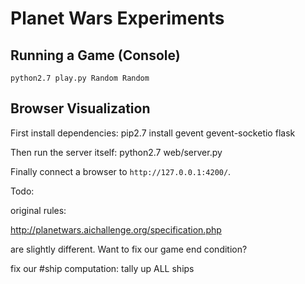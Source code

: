 Planet Wars Experiments
=======================

## Running a Game (Console)
    python2.7 play.py Random Random

## Browser Visualization
First install dependencies:
    pip2.7 install gevent gevent-socketio flask

Then run the server itself:
    python2.7 web/server.py

Finally connect a browser to `http://127.0.0.1:4200/`.

Todo:

original rules:

  http://planetwars.aichallenge.org/specification.php

are slightly different. Want to fix our game end condition?

fix our #ship computation: tally up ALL ships